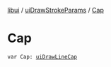 [libui](../README.md) / [uiDrawStrokeParams](README.md) / [Cap](-cap.md)

# Cap

`var Cap: `[`uiDrawLineCap`](../ui-draw-line-cap.md)
